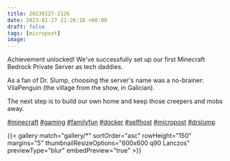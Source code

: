 ```yaml
---
title: 20230127-2126
date: 2023-01-27 21:26:18 +00:00
draft: false
tags: [micropost]
image:
---
```


<p>Achievement unlocked! We&#39;ve successfully set up our first Minecraft Bedrock Private Server as tech daddies.</p><p>As a fan of Dr. Slump, choosing the server&#39;s name was a no-brainer: VilaPenguin (the village from the show, in Galician).</p><p>The next step is to build our own home and keep those creepers and mobs away. </p><p><a href="https://mastodon.bofhers.es/tags/minecraft" class="mention hashtag" rel="tag">#<span>minecraft</span></a> <a href="https://mastodon.bofhers.es/tags/gaming" class="mention hashtag" rel="tag">#<span>gaming</span></a> <a href="https://mastodon.bofhers.es/tags/familyfun" class="mention hashtag" rel="tag">#<span>familyfun</span></a> <a href="https://mastodon.bofhers.es/tags/docker" class="mention hashtag" rel="tag">#<span>docker</span></a> <a href="https://mastodon.bofhers.es/tags/selfhost" class="mention hashtag" rel="tag">#<span>selfhost</span></a> <a href="https://mastodon.bofhers.es/tags/micropost" class="mention hashtag" rel="tag">#<span>micropost</span></a> <a href="https://mastodon.bofhers.es/tags/drslump" class="mention hashtag" rel="tag">#<span>drslump</span></a></p>


{{< gallery match="gallery/*" sortOrder="asc" 
                rowHeight="150" margins="5" thumbnailResizeOptions="600x600 q90 Lanczos"
                previewType="blur" embedPreview="true" >}}

